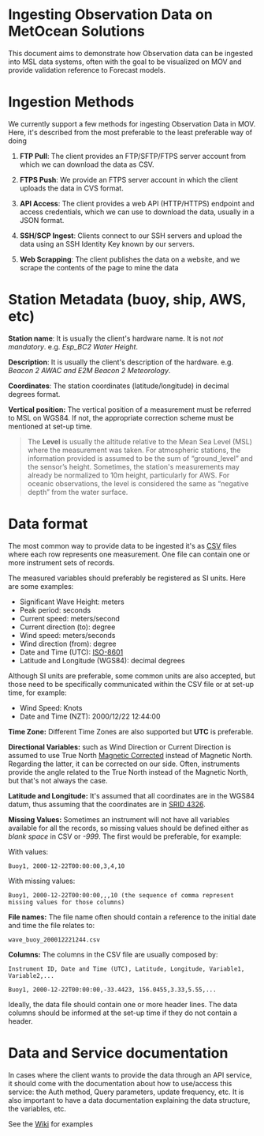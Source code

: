 
Ingesting Observation Data on MetOcean Solutions
====

This document aims to demonstrate how Observation data can be ingested into MSL data systems, often with the goal to be visualized on MOV and provide validation reference to Forecast models.

Ingestion Methods
====

We currently support a few methods for ingesting Observation Data in MOV. Here, it's described from the most preferable to the least preferable way of doing

1. **FTP Pull**: The client provides an FTP/SFTP/FTPS server account from which we can download the data as CSV.

2. **FTPS Push**: We provide an FTPS server account in which the client uploads the data in CVS format.

3. **API Access**: The client provides a web API (HTTP/HTTPS) endpoint and access credentials, which we can use to download the data, usually in a JSON format.

4. **SSH/SCP Ingest**: Clients connect to our SSH servers and upload the data using an SSH Identity Key known by our servers.

5. **Web Scrapping**: The client publishes the data on a website, and we scrape the contents of the page to mine the data


# Station Metadata (buoy, ship, AWS, etc)

 **Station name**: It is usually the client's hardware name. It is not *not mandatory*. e.g. *Esp_BC2 Water Height*.

 **Description**: It is usually the client's description of the hardware. e.g. *Beacon 2 AWAC and E2M Beacon 2 Meteorology*.

 **Coordinates**: The station coordinates (latitude/longitude) in decimal degrees format.

 **Vertical position:** The vertical position of a measurement must be referred to MSL on WGS84. If not, the appropriate correction scheme must be mentioned at set-up time.


> The **Level** is usually the altitude relative to the Mean Sea Level (MSL) where the measurement was taken.
For atmospheric stations, the information provided is assumed to be the sum of “ground_level” and the sensor’s height. Sometimes, the station's measurements may already be normalized to 10m height, particularly for AWS.
For oceanic observations, the level is considered the same as “negative depth” from the water surface.

Data format
====

The most common way to provide data to be ingested it's as [CSV](https://en.wikipedia.org/wiki/Comma-separated_values) files where each row represents one measurement. One file can contain one or more instrument sets of records.

The measured variables should preferably be registered as SI units. Here are some examples:

 - Significant Wave Height: meters
 - Peak period: seconds
 - Current speed: meters/second
 - Current direction (to): degree
 - Wind speed: meters/seconds
 - Wind direction (from): degree
 - Date and Time (UTC): [ISO-8601](https://en.wikipedia.org/wiki/ISO_8601)
 - Latitude and Longitude (WGS84): decimal degrees

Although SI units are preferable, some common units are also accepted, but those need to be specifically communicated within the CSV file or at set-up time, for example:

  - Wind Speed: Knots
  - Date and Time (NZT): 2000/12/22 12:44:00

**Time Zone:** Different Time Zones are also supported but **UTC** is preferable.

**Directional Variables:** such as Wind Direction or Current Direction is assumed to use True North [Magnetic Corrected](https://en.wikipedia.org/wiki/Magnetic_declination) instead of Magnetic North. Regarding the latter, it can be corrected on our side. Often, instruments provide the angle related to the True North instead of the Magnetic North, but that's not always the case.


**Latitude and Longitude:** It's assumed that all coordinates are in the WGS84 datum, thus assuming that the coordinates are in [SRID 4326](http://spatialreference.org/ref/epsg/wgs-84/).

**Missing Values:** Sometimes an instrument will not have all variables available for all the records, so missing values should be defined either as *blank space* in CSV or *-999*. The first would be preferable, for example:

With values:
```
Buoy1, 2000-12-22T00:00:00,3,4,10
```
With missing values:
```
Buoy1, 2000-12-22T00:00:00,,,10 (the sequence of comma represent missing values for those columns)
```
**File names:** The file name often should contain a reference to the initial date and time the file relates to:
```
wave_buoy_200012221244.csv
```
**Columns:** The columns in the CSV file are usually composed by:
```
Instrument ID, Date and Time (UTC), Latitude, Longitude, Variable1, Variable2,...

Buoy1, 2000-12-22T00:00:00,-33.4423, 156.0455,3.33,5.55,...
```
Ideally, the data file should contain one or more header lines. The data columns should be informed at the set-up time if they do not contain a header.

Data and Service documentation
====

In cases where the client wants to provide the data through an API service, it should come with the documentation about how to use/access this service: the Auth method, Query parameters, update frequency, etc.
It is also important to have a data documentation explaining the data structure, the variables, etc.

See the [Wiki](https://metservice.atlassian.net/wiki/spaces/METOCEAN/pages/105318490/Client+s+API+documentation) for examples
